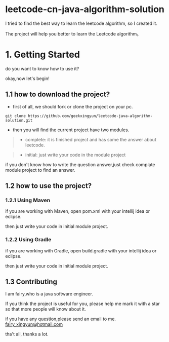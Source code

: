 # leetcode-cn-java-algorithm-solution

I tried to find the best way to learn the leetcode algorithm, so I created it.
 
The project will help you better to learn the Leetcode algorithm。

# 1. Getting Started

do you want to know how to use it?

okay,now let's begin!


## 1.1 how to download the project?

- first of all, we should fork or clone the project on your pc.

```
git clone https://github.com/geekxingyun/leetcode-java-algorithm-solution.git
```

- then you will find the current project have two modules.

> - complete: it is finished project and has some the answer about leetcode.

> - initial: just write your code in the module project

if you don't know how to write the question answer,just check complate module project to find an answer.

## 1.2 how to use the project?

### 1.2.1 Using Maven

if you are working with Maven, open pom.xml  with your intellij idea or eclipse.

then just write your code in initial module project.

### 1.2.2 Using Gradle

if you are working with Gradle, open build.gradle with your intellij idea or eclipse.

then just write your code in initial module project.

## 1.3 Contributing

I am fairy,who is a java software engineer.

If you think the project is useful for you, please help me mark it with a star so that more people will know about it.

if you have any question,please send an email to me.  fairy_xingyun@hotmail.com

tha't all, thanks a lot.
